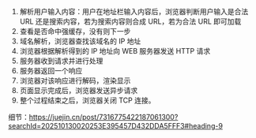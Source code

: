 1. 解析用户输入内容：用户在地址栏输入内容后，浏览器判断用户输入是合法 URL 还是搜索内容，若为搜索内容则合成 URL，若为合法 URL 即可加载
2. 查看是否命中强缓存，没有则下一步
3. 域名解析，浏览器查找该域名的 IP 地址
4. 浏览器根据解析得到的 IP 地址向 WEB 服务器发送 HTTP 请求
5. 服务器收到请求并进行处理
6. 服务器返回一个响应
7. 浏览器对该响应进行解码，渲染显示
8. 页面显示完成后，浏览器发送异步请求
9. 整个过程结束之后，浏览器关闭 TCP 连接。

细节：https://juejin.cn/post/7316775422187061300?searchId=202510130020253E395457D432DDA5FFF3#heading-9
